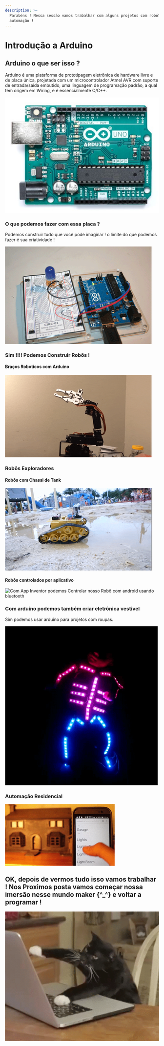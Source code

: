 ```yaml
---
description: >-
  Parabéns ! Nessa sessão vamos trabalhar com alguns projetos com robótica e
  automação !
---
```


# Introdução a Arduino

## Arduino o que ser isso ? 

Arduino é uma plataforma de prototipagem eletrônica de hardware livre e de placa única, projetada com um microcontrolador Atmel AVR com suporte de entrada/saída embutido, uma linguagem de programação padrão, a qual tem origem em Wiring, e é essencialmente C/C++.

![Para Arduino Uno vamos usar ele em todos os projetos ](../../.gitbook/assets/screenshot_2019-07-20-arduino-pesquisa-google.png)

### O que podemos fazer com essa placa ? 

Podemos construir tudo que você pode imaginar ! o limite do que podemos fazer é sua criatividade ! 

![Antes de Tudo a primeira coisa que aprendemos &#xE9; como controlar uma led ](../../.gitbook/assets/2giphy.gif)

### Sim !!!! Podemos Construir Robôs ! 

#### Braços Roboticos com Arduino 

![Bra&#xE7;os Rob&#xF3;ticos  S&#xE3;o extremamente uteis para fazer atividades repetitivas. ](../../.gitbook/assets/giphy.gif)

### Robôs Exploradores 

#### Robôs com Chassi de Tank 

![Tank Robot](../../.gitbook/assets/tank.gif)

#### Robôs controlados por aplicativo

![Com App Inventor podemos Controlar nosso Rob&#xF4; com android usando bluetooth](../../.gitbook/assets/controlrobot.gif)

### Com arduino podemos também criar eletrônica vestivel 

Sim podemos usar arduino para projetos com roupas. 

![ vestiveis \(Wearables\)](../../.gitbook/assets/tumblr_ne9v299vjr1qav3uso1_500.gif)

### Automação Residencial

![Sim, lembra do App inventor do Modulo 1 ? ent&#xE3;o.....](../../.gitbook/assets/y8tecad.gif)

## OK, depois de vermos tudo isso vamos trabalhar ! Nos Proximos posta vamos começar nossa imersão nesse mundo maker {^\_^} e voltar a programar ! 



![](../../.gitbook/assets/6c90288d7e10d46d18895f17f420a92c.gif)

